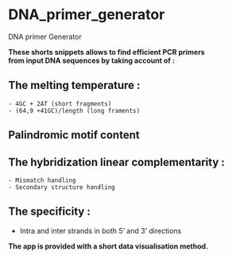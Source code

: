 # DNA_primer_generator
DNA primer Generator 

<b>These shorts snippets allows to find efficient PCR primers<br> from input DNA sequences 
by taking account of : </b>

## The melting temperature : 
	- 4GC + 2AT (short fragments)
	- (64,9 +41GC)/length (long framents)
## Palindromic motif content 
## The hybridization linear complementarity : 
	- Mismatch handling
	- Secondary structure handling
##  The specificity :
- Intra and inter strands in both 5’ and 3’ directions

<b>The app is provided with a short data visualisation method.</b>
